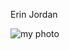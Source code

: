 Erin Jordan

![my photo](https://scontent-lga3-1.xx.fbcdn.net/hphotos-xfa1/v/t1.0-9/11164765_829603247075574_6708391705670288223_n.jpg?oh=1bc579bbde83a878ffab1a0057cc718d&oe=57462A70)
